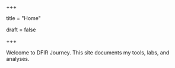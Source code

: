 +++

title = "Home"

draft = false

+++



Welcome to DFIR Journey. This site documents my tools, labs, and analyses.



